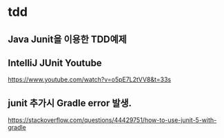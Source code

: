 # tdd
## Java Junit을 이용한 TDD예제 

## IntelliJ JUnit Youtube  
https://www.youtube.com/watch?v=o5pE7L2tVV8&t=33s

## junit 추가시 Gradle error 발생. 
https://stackoverflow.com/questions/44429751/how-to-use-junit-5-with-gradle
